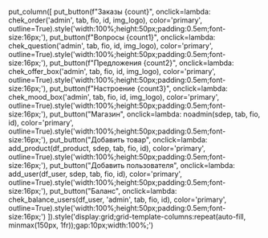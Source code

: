 put_column([
        put_button(f"Заказы {count}", onclick=lambda: chek_order('admin', tab, fio, id, img_logo), 
                   color='primary', outline=True).style('width:100%;height:50px;padding:0.5em;font-size:16px;'),
        put_button(f"Вопросы {count1}", onclick=lambda: chek_question('admin', tab, fio, id, img_logo), 
                   color='primary', outline=True).style('width:100%;height:50px;padding:0.5em;font-size:16px;'),
        put_button(f"Предложения {count2}", onclick=lambda: chek_offer_box('admin', tab, fio, id, img_logo), 
                   color='primary', outline=True).style('width:100%;height:50px;padding:0.5em;font-size:16px;'),
        put_button(f"Настроение {count3}", onclick=lambda: chek_mood_box('admin', tab, fio, id, img_logo), 
                   color='primary', outline=True).style('width:100%;height:50px;padding:0.5em;font-size:16px;'),
        put_button("Магазин", onclick=lambda: noadmin(sdep, tab, fio, id), 
                   color='primary', outline=True).style('width:100%;height:50px;padding:0.5em;font-size:16px;'),
        put_button("Добавить товар", onclick=lambda: add_product(df_product, sdep, tab, fio, id), 
                   color='primary', outline=True).style('width:100%;height:50px;padding:0.5em;font-size:16px;'),
        put_button("Добавить пользователя", onclick=lambda: add_user(df_user, sdep, tab, fio, id), 
                   color='primary', outline=True).style('width:100%;height:50px;padding:0.5em;font-size:16px;'),
        put_button("Баланс", onclick=lambda: chek_balance_users(df_user, 'admin', tab, fio, id), 
                   color='primary', outline=True).style('width:100%;height:50px;padding:0.5em;font-size:16px;')
    ]).style('display:grid;grid-template-columns:repeat(auto-fill, minmax(150px, 1fr));gap:10px;width:100%;')
